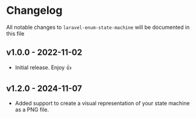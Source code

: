 # Changelog

All notable changes to `laravel-enum-state-machine` will be documented in this file

## v1.0.0 - 2022-11-02

- Initial release. Enjoy 👍

## v1.2.0 - 2024-11-07

- Added support to create a visual representation of your state machine as a PNG file.